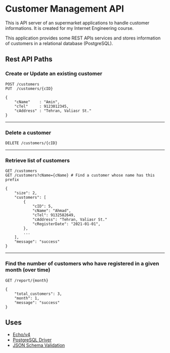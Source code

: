 # Customer Management API
This is API server of an supermarket applications to handle customer informations.
It is created for my Internet Engineering course.

This application provides some REST APIs services and stores information of customers in a relational database (PostgreSQL).

## Rest API Paths

### Create or Update an existing customer
```
POST /customers
PUT  /customers/{cID}

{
    "cName"    : "Amin",
    "cTel"     : 9123012345,
    "cAddress" : "Tehran, Valiasr St."
}
```
---
### Delete a customer
```
DELETE /customers/{cID}
```
---
### Retrieve list of customers
```
GET /customers
GET /customers?cName={cName} # Find a customer whose name has this prefix

{
    "size": 2,
    "customers": [
        {
            "cID": 5,
            "cName": "Ahmad",
            "cTel": 9132582649,
            "cAddress": "Tehran, Valiasr St."
            "cRegisterDate": "2021-01-01",
        },
        ...
    ],
    "message": "success"
}
```
---
### Find the number of customers who have registered in a given month (over time)
```
GET /report/{month}

{
    "total_customers": 3,
    "month": 1,
    "message": "success"
}
```

## Uses

* [Echo/v4](https://echo.labstack.com)
* [PostgreSQL Driver](https://github.com/lib/pq)
* [JSON Schema Validation](https://github.com/xeipuuv/gojsonschema)
